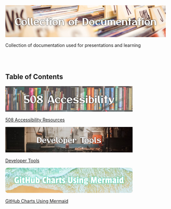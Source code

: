 <img alt="Documentation Banner" src=".\images\Documentation.png">

Collection of documentation used for presentations and learning

<br><br>

## Table of Contents

<a href="/DeveloperTools.md">
<img  width="400" alt="Developer Tools Banner" src=".\images\508_Accessibility.png">
</a>

[508 Accessibility Resources](/508AccessibilityResources.md)

<a href="/DeveloperTools.md">
<img width="400" alt="Developer Tools Banner" src=".\images\Developer_Tools.png">
</a>

[Developer Tools](/DeveloperTools.md)

<a href="https://github.com/PastranaDigital/mermaid-presentation">
<img width="400" alt="Mermaid Banner" src=".\images\Mermaid_Banner.png">
</a>

[GitHub Charts Using Mermaid](https://github.com/PastranaDigital/mermaid-presentation)
